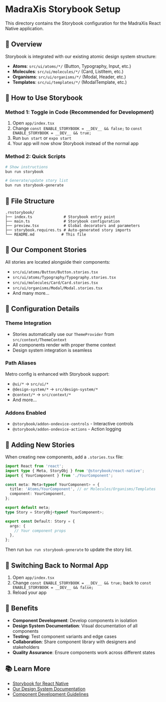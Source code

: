# MadraXis Storybook Setup

This directory contains the Storybook configuration for the MadraXis React Native application.

## 🎯 Overview

Storybook is integrated with our existing atomic design system structure:
- **Atoms**: `src/ui/atoms/*/` (Button, Typography, Input, etc.)
- **Molecules**: `src/ui/molecules/*/` (Card, ListItem, etc.)
- **Organisms**: `src/ui/organisms/*/` (Modal, Header, etc.)
- **Templates**: `src/ui/templates/*/` (ModalTemplate, etc.)

## 🚀 How to Use Storybook

### Method 1: Toggle in Code (Recommended for Development)
1. Open `app/index.tsx`
2. Change `const ENABLE_STORYBOOK = __DEV__ && false;` to `const ENABLE_STORYBOOK = __DEV__ && true;`
3. Run `bun start` or `expo start`
4. Your app will now show Storybook instead of the normal app

### Method 2: Quick Scripts
```bash
# Show instructions
bun run storybook

# Generate/update story list
bun run storybook-generate
```

## 📁 File Structure

```
.rnstorybook/
├── index.ts              # Storybook entry point
├── main.ts               # Storybook configuration
├── preview.tsx           # Global decorators and parameters
├── storybook.requires.ts # Auto-generated story imports
└── README.md            # This file
```

## 🎨 Our Component Stories

All stories are located alongside their components:
- `src/ui/atoms/Button/Button.stories.tsx`
- `src/ui/atoms/Typography/Typography.stories.tsx`
- `src/ui/molecules/Card/Card.stories.tsx`
- `src/ui/organisms/Modal/Modal.stories.tsx`
- And many more...

## 🔧 Configuration Details

### Theme Integration
- Stories automatically use our `ThemeProvider` from `src/context/ThemeContext`
- All components render with proper theme context
- Design system integration is seamless

### Path Aliases
Metro config is enhanced with Storybook support:
- `@ui/*` → `src/ui/*`
- `@design-system/*` → `src/design-system/*`
- `@context/*` → `src/context/*`
- And more...

### Addons Enabled
- `@storybook/addon-ondevice-controls` - Interactive controls
- `@storybook/addon-ondevice-actions` - Action logging

## 📝 Adding New Stories

When creating new components, add a `.stories.tsx` file:

```typescript
import React from 'react';
import type { Meta, StoryObj } from '@storybook/react-native';
import { YourComponent } from './YourComponent';

const meta: Meta<typeof YourComponent> = {
  title: 'Atoms/YourComponent', // or Molecules/Organisms/Templates
  component: YourComponent,
};

export default meta;
type Story = StoryObj<typeof YourComponent>;

export const Default: Story = {
  args: {
    // Your component props
  },
};
```

Then run `bun run storybook-generate` to update the story list.

## 🔄 Switching Back to Normal App

1. Open `app/index.tsx`
2. Change `const ENABLE_STORYBOOK = __DEV__ && true;` back to `const ENABLE_STORYBOOK = __DEV__ && false;`
3. Reload your app

## 🎯 Benefits

- **Component Development**: Develop components in isolation
- **Design System Documentation**: Visual documentation of all components
- **Testing**: Test component variants and edge cases
- **Collaboration**: Share component library with designers and stakeholders
- **Quality Assurance**: Ensure components work across different states

## 📚 Learn More

- [Storybook for React Native](https://storybook.js.org/docs/react-native/get-started/introduction)
- [Our Design System Documentation](../src/design-system/README.md)
- [Component Development Guidelines](../docs/specs/in-progress/refactor-codebase-structure/design.md)
